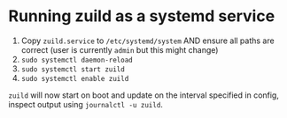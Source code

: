 # Running zuild as a systemd service

1. Copy `zuild.service` to `/etc/systemd/system` AND ensure all paths are correct (user is currently `admin` but this might change)
2. `sudo systemctl daemon-reload`
3. `sudo systemctl start zuild`
4. `sudo systemctl enable zuild`

`zuild` will now start on boot and update on the interval specified in config, inspect output using `journalctl -u zuild`.
